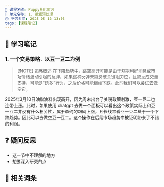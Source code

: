 ```yaml
---
📁 课程名称: Puppy量化笔记
📁 单元名称: 1. 数据预处理
🕒 学习时间: 2025-05-18 13:56
tags: [课程笔记]
---
```

## 📝 学习笔记

### 1. 一个交易策略，以豆一豆二为例

> [!NOTE] 策略概述
> 在下降趋势中，跳空高开可能是由于短期利好消息或市场情绪波动引起的反弹。如果这种反弹未能突破关键阻力位，且缺乏成交量支持，可能是“诱多”行为，之后价格可能继续下跌。此时我们可以尝试去做空它。

2025年3月10日油脂油料出现高开，因为周末出台了关税政策刺激，豆一豆二也连带上涨。此时，如果使用 chatgpt 去做一个面板可以看出这个政策实际上和豆一豆二并没有什么相关性，属于单纯的跟风上涨，且长线来看豆一豆二处于一个下跌趋势。因此可以去做空豆一豆二。这个操作在后续市场趋势中被证明带来了不错的利润。

## ❓ 疑问反思

- 这一节中不理解的地方
- 想要深入研究的点

## 🔗 相关词条